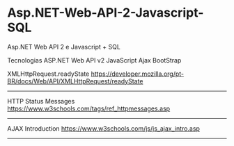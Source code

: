 # Asp.NET-Web-API-2-Javascript-SQL
Asp.NET Web API 2 e Javascript + SQL

Tecnologias
ASP.NET Web API v2
JavaScript
Ajax
BootStrap

XMLHttp​Request​.ready​State
https://developer.mozilla.org/pt-BR/docs/Web/API/XMLHttpRequest/readyState
***********************************

HTTP Status Messages
https://www.w3schools.com/tags/ref_httpmessages.asp
**********************************

AJAX Introduction
https://www.w3schools.com/js/js_ajax_intro.asp
**********************************